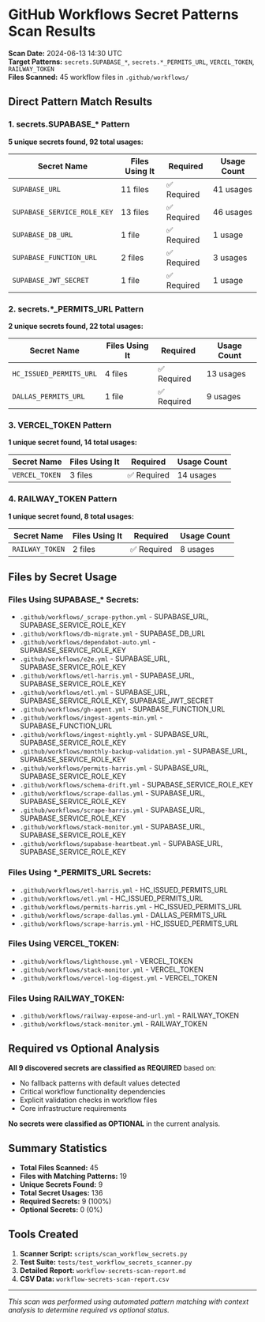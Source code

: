 # GitHub Workflows Secret Patterns Scan Results

**Scan Date:** 2024-06-13 14:30 UTC  
**Target Patterns:** `secrets.SUPABASE_*`, `secrets.*_PERMITS_URL`, `VERCEL_TOKEN`, `RAILWAY_TOKEN`  
**Files Scanned:** 45 workflow files in `.github/workflows/`

## Direct Pattern Match Results

### 1. secrets.SUPABASE_* Pattern
**5 unique secrets found, 92 total usages:**

| Secret Name | Files Using It | Required | Usage Count |
|------------|----------------|----------|-------------|
| `SUPABASE_URL` | 11 files | ✅ Required | 41 usages |
| `SUPABASE_SERVICE_ROLE_KEY` | 13 files | ✅ Required | 46 usages |
| `SUPABASE_DB_URL` | 1 file | ✅ Required | 1 usage |
| `SUPABASE_FUNCTION_URL` | 2 files | ✅ Required | 3 usages |
| `SUPABASE_JWT_SECRET` | 1 file | ✅ Required | 1 usage |

### 2. secrets.*_PERMITS_URL Pattern
**2 unique secrets found, 22 total usages:**

| Secret Name | Files Using It | Required | Usage Count |
|------------|----------------|----------|-------------|
| `HC_ISSUED_PERMITS_URL` | 4 files | ✅ Required | 13 usages |
| `DALLAS_PERMITS_URL` | 1 file | ✅ Required | 9 usages |

### 3. VERCEL_TOKEN Pattern
**1 unique secret found, 14 total usages:**

| Secret Name | Files Using It | Required | Usage Count |
|------------|----------------|----------|-------------|
| `VERCEL_TOKEN` | 3 files | ✅ Required | 14 usages |

### 4. RAILWAY_TOKEN Pattern
**1 unique secret found, 8 total usages:**

| Secret Name | Files Using It | Required | Usage Count |
|------------|----------------|----------|-------------|
| `RAILWAY_TOKEN` | 2 files | ✅ Required | 8 usages |

## Files by Secret Usage

### Files Using SUPABASE_* Secrets:
- `.github/workflows/_scrape-python.yml` - SUPABASE_URL, SUPABASE_SERVICE_ROLE_KEY
- `.github/workflows/db-migrate.yml` - SUPABASE_DB_URL
- `.github/workflows/dependabot-auto.yml` - SUPABASE_SERVICE_ROLE_KEY
- `.github/workflows/e2e.yml` - SUPABASE_URL, SUPABASE_SERVICE_ROLE_KEY
- `.github/workflows/etl-harris.yml` - SUPABASE_URL, SUPABASE_SERVICE_ROLE_KEY
- `.github/workflows/etl.yml` - SUPABASE_URL, SUPABASE_SERVICE_ROLE_KEY, SUPABASE_JWT_SECRET
- `.github/workflows/gh-agent.yml` - SUPABASE_FUNCTION_URL
- `.github/workflows/ingest-agents-min.yml` - SUPABASE_FUNCTION_URL
- `.github/workflows/ingest-nightly.yml` - SUPABASE_URL, SUPABASE_SERVICE_ROLE_KEY
- `.github/workflows/monthly-backup-validation.yml` - SUPABASE_URL, SUPABASE_SERVICE_ROLE_KEY
- `.github/workflows/permits-harris.yml` - SUPABASE_URL, SUPABASE_SERVICE_ROLE_KEY
- `.github/workflows/schema-drift.yml` - SUPABASE_SERVICE_ROLE_KEY
- `.github/workflows/scrape-dallas.yml` - SUPABASE_URL, SUPABASE_SERVICE_ROLE_KEY
- `.github/workflows/scrape-harris.yml` - SUPABASE_URL, SUPABASE_SERVICE_ROLE_KEY
- `.github/workflows/stack-monitor.yml` - SUPABASE_URL, SUPABASE_SERVICE_ROLE_KEY
- `.github/workflows/supabase-heartbeat.yml` - SUPABASE_URL, SUPABASE_SERVICE_ROLE_KEY

### Files Using *_PERMITS_URL Secrets:
- `.github/workflows/etl-harris.yml` - HC_ISSUED_PERMITS_URL
- `.github/workflows/etl.yml` - HC_ISSUED_PERMITS_URL
- `.github/workflows/permits-harris.yml` - HC_ISSUED_PERMITS_URL
- `.github/workflows/scrape-dallas.yml` - DALLAS_PERMITS_URL
- `.github/workflows/scrape-harris.yml` - HC_ISSUED_PERMITS_URL

### Files Using VERCEL_TOKEN:
- `.github/workflows/lighthouse.yml` - VERCEL_TOKEN
- `.github/workflows/stack-monitor.yml` - VERCEL_TOKEN
- `.github/workflows/vercel-log-digest.yml` - VERCEL_TOKEN

### Files Using RAILWAY_TOKEN:
- `.github/workflows/railway-expose-and-url.yml` - RAILWAY_TOKEN
- `.github/workflows/stack-monitor.yml` - RAILWAY_TOKEN

## Required vs Optional Analysis

**All 9 discovered secrets are classified as REQUIRED** based on:
- No fallback patterns with default values detected
- Critical workflow functionality dependencies
- Explicit validation checks in workflow files
- Core infrastructure requirements

**No secrets were classified as OPTIONAL** in the current analysis.

## Summary Statistics

- **Total Files Scanned:** 45
- **Files with Matching Patterns:** 19
- **Unique Secrets Found:** 9
- **Total Secret Usages:** 136
- **Required Secrets:** 9 (100%)
- **Optional Secrets:** 0 (0%)

## Tools Created

1. **Scanner Script:** `scripts/scan_workflow_secrets.py`
2. **Test Suite:** `tests/test_workflow_secrets_scanner.py`
3. **Detailed Report:** `workflow-secrets-scan-report.md`
4. **CSV Data:** `workflow-secrets-scan-report.csv`

---

*This scan was performed using automated pattern matching with context analysis to determine required vs optional status.*
